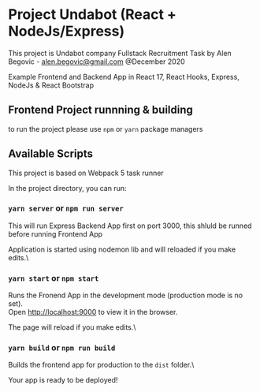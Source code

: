 # Project Undabot (React + NodeJs/Express)

This project is Undabot company Fullstack Recruitment Task
by Alen Begovic - alen.begovic@gmail.com
@December 2020

Example Frontend and Backend App in React 17, React Hooks, Express, NodeJs & React Bootstrap

## Frontend Project runnning & building

to run the project please use `npm` or `yarn` package managers

## Available Scripts

This project is based on Webpack 5 task runner

In the project directory, you can run:

### `yarn server` or `npm run server`

This will run Express Backend App first on port 3000, this shluld be runned before running Frontend App

Application is started using nodemon lib and will reloaded if you make edits.\

### `yarn start` or `npm start`

Runs the Fronend App in the development mode (production mode is no set).\
Open [http://localhost:9000](http://localhost:9000) to view it in the browser.

The page will reload if you make edits.\

### `yarn build` or `npm run build`

Builds the frontend app for production to the `dist` folder.\

Your app is ready to be deployed!
